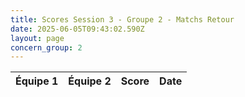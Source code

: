 ```yaml
---
title: Scores Session 3 - Groupe 2 - Matchs Retour
date: 2025-06-05T09:43:02.590Z
layout: page
concern_group: 2
---
```




| Équipe 1 | Équipe 2 | Score | Date |
|----------|----------|-------|------|

